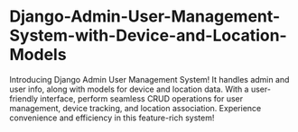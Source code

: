 # Django-Admin-User-Management-System-with-Device-and-Location-Models
 Introducing Django Admin User Management System! It handles admin and user info, along with models for device and location data. With a user-friendly interface, perform seamless CRUD operations for user management, device tracking, and location association. Experience convenience and efficiency in this feature-rich system!
